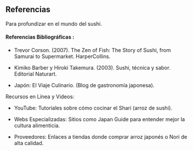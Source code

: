 ## Referencias

Para profundizar en el mundo del sushi.

#### Referencias Bibliográficas :

- Trevor Corson. (2007). The Zen of Fish: The Story of Sushi, from Samurai to Supermarket. HarperCollins.

- Kimiko Barber y Hiroki Takemura. (2003). Sushi, técnica y sabor. Editorial Naturart.

- Japón: El Viaje Culinario. (Blog de gastronomía japonesa).

Recursos en Línea y Videos:

- YouTube: Tutoriales sobre cómo cocinar el Shari (arroz de sushi).

- Webs Especializadas: Sitios como Japan Guide para entender mejor la cultura alimenticia.

- Proveedores: Enlaces a tiendas donde comprar arroz japonés o Nori de alta calidad.